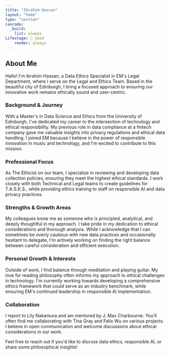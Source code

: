 ```yaml
---
title: "Ibrahim Hassan"
layout: "home"
type: "section"
cascade:
  _build:
    list: always
Lifestage: 🌱 Seed
    render: always
---
```

## About Me

Hello! I'm Ibrahim Hassan, a Data Ethics Specialist in EM's Legal Department, where I serve on the Legal and Ethics Team. Based in the beautiful city of Edinburgh, I bring a focused approach to ensuring our innovative work remains ethically sound and user-centric.

### Background & Journey

With a Master's in Data Science and Ethics from the University of Edinburgh, I've dedicated my career to the intersection of technology and ethical responsibility. My previous role in data compliance at a fintech company gave me valuable insights into privacy regulations and ethical data handling. I joined EM because I believe in the power of responsible innovation in music and technology, and I'm excited to contribute to this mission.

### Professional Focus

As The Ethicist on our team, I specialize in reviewing and developing data collection policies, ensuring they meet the highest ethical standards. I work closely with both Technical and Legal teams to create guidelines for T.A.S.K.S., while providing ethics training to staff on responsible AI and data privacy practices.

### Strengths & Growth Areas

My colleagues know me as someone who is principled, analytical, and deeply thoughtful in my approach. I take pride in my dedication to ethical considerations and thorough analysis. While I acknowledge that I can sometimes be overly cautious with new data practices and occasionally hesitant to delegate, I'm actively working on finding the right balance between careful consideration and efficient execution.

### Personal Growth & Interests

Outside of work, I find balance through meditation and playing guitar. My love for reading philosophy often informs my approach to ethical challenges in technology. I'm currently working towards developing a comprehensive ethics framework that could serve as an industry benchmark, while ensuring EM's continued leadership in responsible AI implementation.

### Collaboration

I report to Lily Nakamura and am mentored by J. Max Charbourne. You'll often find me collaborating with Tina Gray and Felix Wu on various projects. I believe in open communication and welcome discussions about ethical considerations in our work.

Feel free to reach out if you'd like to discuss data ethics, responsible AI, or share some philosophical insights!